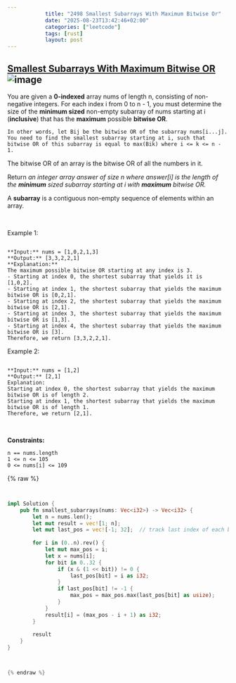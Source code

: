 ```yaml
---
            title: "2498 Smallest Subarrays With Maximum Bitwise Or"
            date: "2025-08-23T13:42:46+02:00"
            categories: ["leetcode"]
            tags: [rust]
            layout: post
---
```

            
## [Smallest Subarrays With Maximum Bitwise OR](https://leetcode.com/problems/smallest-subarrays-with-maximum-bitwise-or) ![image](https://img.shields.io/badge/Difficulty-Medium-orange)

You are given a **0-indexed** array nums of length n, consisting of non-negative integers. For each index i from 0 to n - 1, you must determine the size of the **minimum sized** non-empty subarray of nums starting at i (**inclusive**) that has the **maximum** possible **bitwise OR**.

	In other words, let Bij be the bitwise OR of the subarray nums[i...j]. You need to find the smallest subarray starting at i, such that bitwise OR of this subarray is equal to max(Bik) where i <= k <= n - 1.

The bitwise OR of an array is the bitwise OR of all the numbers in it.

Return *an integer array *answer* of size *n* where *answer[i]* is the length of the **minimum** sized subarray starting at *i* with **maximum** bitwise OR.*

A **subarray** is a contiguous non-empty sequence of elements within an array.

 

Example 1:

```

**Input:** nums = [1,0,2,1,3]
**Output:** [3,3,2,2,1]
**Explanation:**
The maximum possible bitwise OR starting at any index is 3. 
- Starting at index 0, the shortest subarray that yields it is [1,0,2].
- Starting at index 1, the shortest subarray that yields the maximum bitwise OR is [0,2,1].
- Starting at index 2, the shortest subarray that yields the maximum bitwise OR is [2,1].
- Starting at index 3, the shortest subarray that yields the maximum bitwise OR is [1,3].
- Starting at index 4, the shortest subarray that yields the maximum bitwise OR is [3].
Therefore, we return [3,3,2,2,1]. 

```

Example 2:

```

**Input:** nums = [1,2]
**Output:** [2,1]
Explanation:
Starting at index 0, the shortest subarray that yields the maximum bitwise OR is of length 2.
Starting at index 1, the shortest subarray that yields the maximum bitwise OR is of length 1.
Therefore, we return [2,1].

```

 

**Constraints:**

	n == nums.length
	1 <= n <= 105
	0 <= nums[i] <= 109

{% raw %}


```rust


impl Solution {
    pub fn smallest_subarrays(nums: Vec<i32>) -> Vec<i32> {
        let n = nums.len();
        let mut result = vec![1; n];
        let mut last_pos = vec![-1; 32];  // track last index of each bit set
        
        for i in (0..n).rev() {
            let mut max_pos = i;
            let x = nums[i];
            for bit in 0..32 {
                if (x & (1 << bit)) != 0 {
                    last_pos[bit] = i as i32;
                }
                if last_pos[bit] != -1 {
                    max_pos = max_pos.max(last_pos[bit] as usize);
                }
            }
            result[i] = (max_pos - i + 1) as i32;
        }
        
        result
    }
}



{% endraw %}
```
